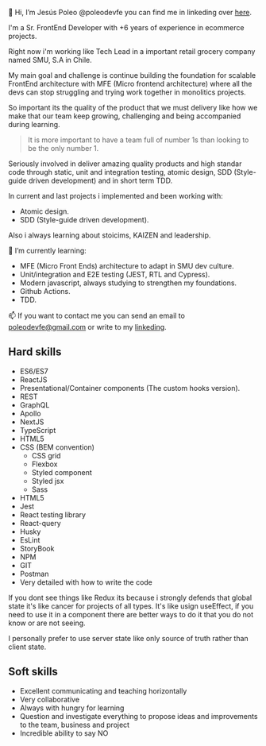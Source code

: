 👋 Hi, I’m Jesús Poleo @poleodevfe you can find me in linkeding over [here](https://www.linkedin.com/in/poleodesign/).

I'm a Sr. FrontEnd Developer with +6 years of experience  in ecommerce projects.

Right now i'm working like Tech Lead in a important retail grocery company named SMU, S.A in Chile.

My main goal and challenge is continue building the foundation for scalable FrontEnd architecture with MFE (Micro frontend architecture) where all the devs can stop struggling and trying work together in monolitics projects.

So important its the quality of the product that we must delivery like how we make that our team keep growing, challenging and being accompanied during learning.

> It is more important to have a team full of number 1s than looking to be the only number 1.

Seriously involved in deliver amazing quality products and high standar code through static, unit and integration testing, atomic design, SDD (Style-guide driven development) and in short term TDD.

In current and last projects i implemented and been working with:

- Atomic design.
- SDD (Style-guide driven development).

Also i always learning about stoicims, KAIZEN and leadership.

🌱 I’m currently learning:

- MFE (Micro Front Ends) architecture to adapt in SMU dev culture.
- Unit/integration and E2E testing (JEST, RTL and Cypress).
- Modern javascript, always studying to strengthen my foundations.
- Github Actions.
- TDD.

📫 If you want to contact me you can send an email to poleodevfe@gmail.com or write to my [linkeding](https://www.linkedin.com/in/poleodesign/).

## Hard skills

- ES6/ES7
- ReactJS
- Presentational/Container components (The custom hooks version).
- REST
- GraphQL
- Apollo
- NextJS
- TypeScript
- HTML5
- CSS (BEM convention)
  - CSS grid
  - Flexbox
  - Styled component
  - Styled jsx
  - Sass
- HTML5
- Jest
- React testing library
- React-query
- Husky
- EsLint
- StoryBook
- NPM
- GIT
- Postman
- Very detailed with how to write the code

If you dont see things like Redux its because i strongly defends that global state it's like cancer for projects of all types. It's like usign useEffect, if you need to use it in a component there are better ways to do it that you do not know or are not seeing.

I personally prefer to use server state like only source of truth rather than client state.

## Soft skills

- Excellent communicating and teaching horizontally
- Very collaborative
- Always with hungry for learning
- Question and investigate everything to propose ideas and improvements to the team, business and project
- Incredible ability to say NO

<!---
poleodevfe/poleodevfe is a ✨ special ✨ repository because its `README.md` (this file) appears on your GitHub profile.
You can click the Preview link to take a look at your changes.
--->
